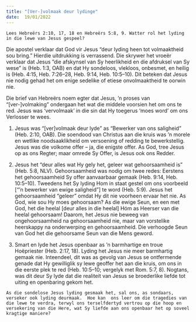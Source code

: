 ```yaml
---
title: "[Ver-]volmaak deur lydinge"
date:  19/01/2022
---
```


`Lees Hebreërs 2:10, 17, 18 en Hebreërs 5:8, 9. Watter rol het lyding in die lewe van Jesus gespeel?`

Die apostel verklaar dat God vir Jesus “deur lyding heen tot volmaaktheid sou bring.” Hierdie uitdrukking is verrassend. Die skrywer het vroeër verklaar dat Jesus ”die afskynsel van Sy heerlikheid en die afdruksel van Sy wese” is (Heb. 1:3, OAB) en dat Hy sondeloos, vlekloos, onbesmet, en heilig is (Heb. 4:15, Heb. 7:26–28, Heb. 9:14, Heb. 10:5–10). Dit beteken dat Jesus nie nodig gehad het om enige sedelike of etiese onvolmaaktheid te oorwin nie.

Die brief van Hebreërs noem egter dat Jesus, ’n proses van “[ver-]volmaking” ondergaan het wat die middele voorsien het om ons te red.  Jesus was ‘vervolmaak’ in die sin dat Hy toegerus ‘moes word’ om ons Verlosser te wees.

1. Jesus was “[ver]volmaak deur lyde” as “Bewerker van ons saligheid” (Heb. 2:10, OAB). Die soendood van Christus aan die kruis was ’n morele en wetlike noodsaaklikheid om versoening of redding te bewerkstellig. Jesus was die volkome offer – ja, die enigste offer.  As God, tree Jesus op as ons Regter;  maar omrede Sy Offer, is Jesus ook ons Redder.

2. Jesus het “deur alles wat Hy gely het, geleer wat gehoorsaamheid is” (Heb. 5:8, NLV). Gehoorsaamheid was nodig om twee redes:  Eerstens het gehoorsaamheid Sy offer aanvaarbaar gemaak (Heb. 9:14, Heb. 10:5–10). Tweedens het Sy lyding Hom in staat gestel om ons voorbeeld [“’n bewerker van ewige saligheid”] te word (Heb. 5:9). Jesus het gehoorsaamheid “geleer” omdat Hy dit nie voorheen ervaar het nie. As God, wie sou Hy moes gehoorsaam? As die ewige Seun, en een met God, het die heelal [deur alles in die heelal] Hóm as Heerser van die heelal gehoorsaam!  Daarom, het Jesus nie beweeg van ongehoorsaamheid na gehoorsaamheid nie, maar van vorstelike heerskappy na onderwerping en gehoorsaamheid. Die verhoogde Seun van God het die gehoorsame Seun van die Mens geword. 

3. Smart en lyde het Jesus openbaar as ’n barmhartige en troue Hoëpriester (Heb. 2:17, 18). Lyding het Jesus nie meer barmhartig gemaak nie.  Inteendeel, dit was as gevolg van Jesus se ontfermende genade dat Hy gewilliglik sy lewe geoffer het aan die kruis, om ons in die eerste plek te red (Heb. 10:5–10; vergelyk met Rom. 5:7, 8). Nogtans, was dit deur Sy lyde dat die realiteit van Jesus se broederlike liefde tot uiting en openbaring gekom het.

`As die sondelose Jesus lyding gesmaak het, sal ons, as sondaars, verseker ook lyding deurmaak.  Hoe kan  ons leer om die tragedies van die lewe te verdra, terwyl ons terselfdertyd vertrou op die hoop en versekering van die Here, wat Sy liefde aan ons openbaar het op soveel kragtige maniere?`